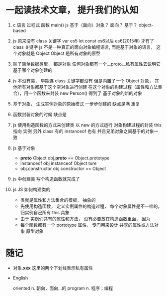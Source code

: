 # 一起读技术文章， 提升我们的认知

1. c 语言   过程式  函数 main() 
    js 基于（面向）对象？
    面向？    基于？
    object-based

2. js 原来没有 class 关键字
    var es5       let const es6以后
    es6(2015年) 才有了 class 关键字
    js 不是一种真正的面向对象编程语言, 而是基于对象的语言， 这个对象就是 Object 
    Object 是所有对象的原型

3. 除了简单数据类型， 都是对象
    任何对象都有一个__proto__私有属性去说明它基于哪个对象创建的

4. js 本没有类，    早期连 class 关键字都没有
    但是内置了一个 Object 对象，
    其他所有对象都基于这个空对象进行创建
    在这个对象的构建过程（属性和方法集合），用一个函数来封装
    new Person() 得到了    基于对象的新的对象

5. 基于对象， 生成实例对象的原始模式 一步步创建的
    缺点是满 重复

6. 函数封装对象的时候
    缺点是

7. js 使用构造函数的方式来创建类
    以 new 的方式运行
    对象构建过程的封装  this 指向 实例
    另外 class 有的 instanceof 也有
    并且兄弟对象之间基于的对象一致

8. js 基于对象
    - __proto__  Object                         obj.__proto__ == Object.prototype
    - instanceof                                obj instanceof Object          ture
    - obj.constructor                               obj.constructor == Object

9. js 中创建类 写个构造函数就完成了

10. js JS 如何构建类的
    - 类就是属性和方法集合的模板，  抽象的
    - 先使用构造函数， 定义实例属性的构造过程， 每个对象属性是不一样的，
        归实例自己所有    this      具象
    - 由于 实例们共有的属性和方法， 没有必要放在构造函数里面， 因为
    - 每个函数都有一个 portotype 属性， 专门用来设计 共享的属性或方法对象
        原型对象
    











# 随记

- 对象.__xxx__        这里的两个下划线表示私有属性

- English   

    oriented    n. 朝向，面向...的
    program     n. 程序；编程